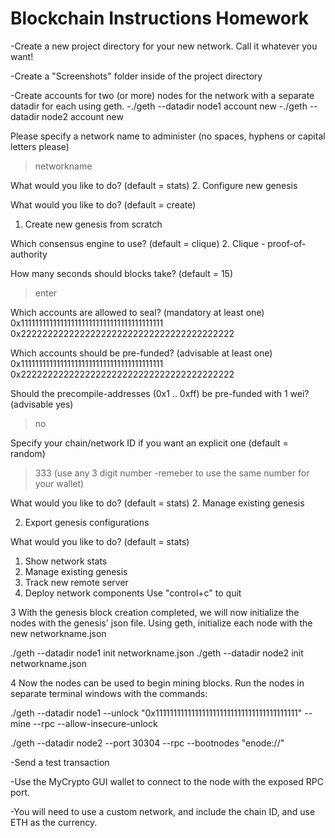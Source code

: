 # Blockchain Instructions Homework

-Create a new project directory for your new network. Call it whatever you want!


-Create a "Screenshots" folder inside of the project directory


-Create accounts for two (or more) nodes for the network with a separate datadir for each using geth.
  -./geth --datadir node1 account new
  -./geth --datadir node2 account new

Please specify a network name to administer (no spaces, hyphens or capital letters please)
> networkname

What would you like to do? (default = stats)
 2. Configure new genesis

What would you like to do? (default = create)
 1. Create new genesis from scratch


Which consensus engine to use? (default = clique)
 2. Clique - proof-of-authority


How many seconds should blocks take? (default = 15)
> enter

Which accounts are allowed to seal? (mandatory at least one)
0x1111111111111111111111111111111111111111
0x2222222222222222222222222222222222222222


Which accounts should be pre-funded? (advisable at least one)
0x1111111111111111111111111111111111111111
0x2222222222222222222222222222222222222222


Should the precompile-addresses (0x1 .. 0xff) be pre-funded with 1 wei? (advisable yes)
> no

Specify your chain/network ID if you want an explicit one (default = random)
> 333 (use any 3 digit number -remeber to use the same number for your wallet)


What would you like to do? (default = stats)
 2. Manage existing genesis

 2. Export genesis configurations

What would you like to do? (default = stats)
 1. Show network stats
 2. Manage existing genesis
 3. Track new remote server
 4. Deploy network components
Use "control+c" to quit 



3 With the genesis block creation completed, we will now initialize the nodes with the genesis' json file.
Using geth, initialize each node with the new networkname.json

./geth --datadir node1 init networkname.json
./geth --datadir node2 init networkname.json


4 Now the nodes can be used to begin mining blocks.
Run the nodes in separate terminal windows with the commands:

./geth --datadir node1 --unlock "0x1111111111111111111111111111111111111111" --mine --rpc --allow-insecure-unlock

./geth --datadir node2 --port 30304 --rpc --bootnodes "enode://<replace with node1 enode address>"





-Send a test transaction


-Use the MyCrypto GUI wallet to connect to the node with the exposed RPC port.


-You will need to use a custom network, and include the chain ID, and use ETH as the currency.
